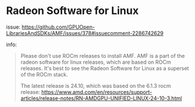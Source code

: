 # Radeon Software for Linux
issue: https://github.com/GPUOpen-LibrariesAndSDKs/AMF/issues/378#issuecomment-2286742629

info:
>Please don't use ROCm releases to install AMF.
>AMF is a part of the radeon software for linux releases, which are based on ROCm releases. It's best to see the Radeon Software for Linux as a superset of the ROCm stack.
>
>The latest release is 24.10, which was based on the 6.1.3 rocm release:
>https://www.amd.com/en/resources/support-articles/release-notes/RN-AMDGPU-UNIFIED-LINUX-24-10-3.html
